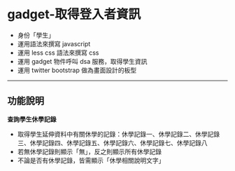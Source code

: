 gadget-取得登入者資訊
==========================

* 身份「學生」
* 運用語法來撰寫 javascript
* 運用 less css 語法來撰寫 css
* 運用 gadget 物件呼叫 dsa 服務，取得學生資訊
* 運用 twitter bootstrap 做為畫面設計的板型


----------


功能說明
-------

**查詢學生休學記錄**

 - 取得學生延伸資料中有關休學的記錄：休學記錄一、休學記錄二、休學記錄三、休學記錄四、休學記錄五、休學記錄六、休學記錄七、休學記錄八
 - 若無休學記錄則顯示「無」，反之則顯示所有休學記錄
 - 不論是否有休學記錄，皆需顯示「休學相關說明文字」

